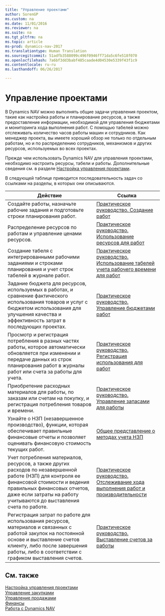 ```yaml
---
title: "Управление проектами"
author: SorenGP
ms.custom: na
ms.date: 11/01/2016
ms.reviewer: na
ms.suite: na
ms.tgt_pltfrm: na
ms.topic: article
ms-prod: dynamics-nav-2017
ms.translationtype: Human Translation
ms.sourcegitcommit: 51adfb3588099c496f0946ff71da5c6fe518f070
ms.openlocfilehash: 7a6bf3dd3babf485caade4d04530e5339f43f1c9
ms.contentlocale: ru-ru
ms.lasthandoff: 06/26/2017

---
```


# <a name="manage-projects"></a>Управление проектами
В Dynamics NAV можно выполнять общие задачи управления проектом, такие как настройка работы и планирование ресурсов, а также предоставление информации, необходимой для управления бюджетами и мониторинга хода выполнения работ. С помощью табелей можно отслеживать количество часов работы машин и сотрудников. Как менеджер проекта, вы имеете хороший обзор не только по отдельным работам, но и по распределению сотрудников, механизмов и других ресурсов, используемых во всех проектах.

Прежде чем использовать Dynamics NAV для управления проектами, необходимо настроить ресурсы, табели и работы. Дополнительные сведения см. в разделе [Настройка управления проектами](projects-setup-projects.md).  

В следующей таблице приводится последовательность задач со ссылками на разделы, в которых они описываются.

|Действие |Ссылка |
|---|----|
|Создайте работы, назначьте рабочие задания и подготовьте строки планирования работ.|[Практическое руководство. Создание работ](projects-how-create-jobs.md)|
|Распределение ресурсов по работам и управление ценами ресурсов.|[Практическое руководство. Использование ресурсов для работ](projects-how-use-resources.md)|
|Создание табеля с интегрированными рабочими заданиями и строками планирования и учет строк табелей в журнале работ.|[Практическое руководство. Использование табелей учета рабочего времени для работ](projects-how-use-time-sheets.md)|
|Задание бюджета для ресурсов, используемых в работах, и сравнение фактического использования товаров и услуг с бюджетом использования для улучшения качества и эффективность затрат в последующих проектах.|[Практическое руководство. Управление бюджетами работ](projects-how-manage-budgets.md)|
|Просмотр и регистрация потребления в разных частях работы, которое автоматически обновляется при изменении и передаче данных из строк планирования работ в журналы работ или счета за работы для учета.|[Практическое руководство. Регистрация использования для работ](projects-how-record-job-usage.md)|
|Приобретение расходных материалов для работы, по заказам или счетам на покупку, и регистрация потребления товаров и времени.|[Практическое руководство. Управление запасами для работы](projects-how-manage-project-supplies.md)|
|Узнайте о НЗП (незавершенное производство), функции, которая обеспечивает правильные финансовые отчеты и позволяет оценивать финансовую стоимость текущих работ.|[Общее представление о методах учета НЗП](projects-understanding-wip.md)|
|Учет потребления материалов, ресурсов, а также других расходов по незавершенной работе (НЗП) для контроля ее финансовой стоимости и ведения правильных финансовых отчетов, даже если затраты на работу учитываются до выставления счета по работе.|[Практическое руководство. Отслеживание хода выполнения работ и производительности](projects-how-monitor-progress-performance.md)|
|Регистрация затрат по работе для использования ресурсов, материалов и связанных с работой закупок на постоянной основе и выставление счетов клиенту, либо после завершения работы, либо в соответствии с графиком выставления счетов.|[Практическое руководство. Выставление счетов за работы](projects-how-invoice-jobs.md)|

## <a name="see-also"></a>См. также
[Настройка управления проектами](projects-setup-projects.md)    
[Управление закупками](purchasing-manage-purchasing.md)         
[Управление продажами](sales-manage-sales.md)    
[Финансы](finance-setup.md)  
[Работа с Dynamics NAV](ui-work-product.md)  

